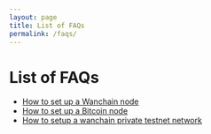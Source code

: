 ```yaml
---
layout: page
title: List of FAQs
permalink: /faqs/
---
```

# List of FAQs

* [How to set up a Wanchain node](/faqs/how-to-setup-wanchain-node.html)
* [How to set up a Bitcoin node](/faqs/how-to-setup-bitcoin-node.html)
* [How to setup a wanchain private testnet network](/faqs/how-to-setup-wanchain-private-network.html)

